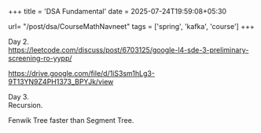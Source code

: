 +++
title = 'DSA Fundamental'
date = 2025-07-24T19:59:08+05:30

url= "/post/dsa/CourseMathNavneet"
tags = ['spring', 'kafka', 'course']
+++

Day 2.  
https://leetcode.com/discuss/post/6703125/google-l4-sde-3-preliminary-screening-ro-yypp/  

https://drive.google.com/file/d/1iS3sm1hLg3-9T13YN9Z4PH1373_BPYJk/view 


Day 3.  
Recursion.

Fenwik Tree faster than Segment Tree.

